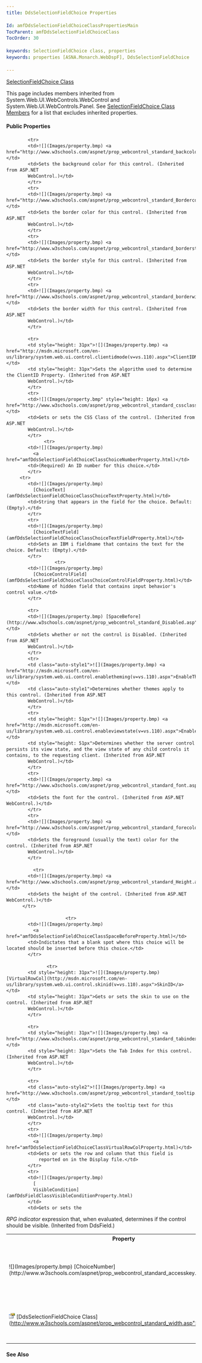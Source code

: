 ```yaml
---
title: DdsSelectionFieldChoice Properties

Id: amfDdsSelectionFieldChoiceClassPropertiesMain
TocParent: amfDdsSelectionFieldChoiceClass
TocOrder: 30

keywords: SelectionFieldChoice class, properties
keywords: properties [ASNA.Monarch.WebDspF], DdsSelectionFieldChoice

---
```


[SelectionFieldChoice Class](amfDdsSelectionFieldChoiceClass.html)

This page includes members inherited from System.Web.UI.WebControls.WebControl and System.Web.UI.WebControls.Panel. See [ SelectionFieldChoice Class Members](amfDdsSelectionFieldChoiceClassMembers.html) for a list that excludes inherited properties.

#### Public Properties
<table class="mytable" cellspacing="0" cellpadding="4" width="90%">
          <colgroup>
            <col width="30%" />
            <col width="70%" />
          </colgroup>
          <tr>
            <th>Property</th>
            <th>Description</th>
          </tr>
            <tr>
            <td style="height: 31px">![](Images/property.bmp) [ChoiceNumber](http://www.w3schools.com/aspnet/prop_webcontrol_standard_accesskey.asp">AccessKey</a></td>
            <td style="height: 31px">Gets or sets a key used to access the  control. (Inherited from ASP.NET 
			WebControl.)</td>
            </tr>

			<tr>
            <td>![](Images/property.bmp) <a href="http://www.w3schools.com/aspnet/prop_webcontrol_standard_backcolor.asp">BackColor</a></td>
            <td>Sets the background color for this control. (Inherited from ASP.NET 
			WebControl.)</td>
            </tr>
			<tr>
            <td>![](Images/property.bmp) <a href="http://www.w3schools.com/aspnet/prop_webcontrol_standard_Bordercolor.asp">BorderColor</a></td>
            <td>Sets the border color for this control. (Inherited from ASP.NET 
			WebControl.)</td>
            </tr>
			<tr>
            <td>![](Images/property.bmp) <a href="http://www.w3schools.com/aspnet/prop_webcontrol_standard_borderstyle.asp">BorderStyle</a></td>
            <td>Sets the border style for this control. (Inherited from ASP.NET 
			WebControl.)</td>
            </tr>
			<tr>
            <td>![](Images/property.bmp) <a href="http://www.w3schools.com/aspnet/prop_webcontrol_standard_borderwidth.asp">BorderWidth</a></td>
            <td>Sets the border width for this control. (Inherited from ASP.NET 
			WebControl.)</td>
            </tr>

			<tr>
            <td style="height: 31px">![](Images/property.bmp) <a href="http://msdn.microsoft.com/en-us/library/system.web.ui.control.clientidmode(v=vs.110).aspx">ClientIDMode</a></td>
            <td style="height: 31px">Sets the algorithm used to determine the ClientID Property. (Inherited from ASP.NET 
			WebControl.)</td>
            </tr>
            <tr>
            <td>![](Images/property.bmp" style="height: 16px) <a href="http://www.w3schools.com/aspnet/prop_webcontrol_standard_cssclass.asp">CssClass</a></td>
            <td>Gets or sets the CSS Class of the control. (Inherited from ASP.NET 
			WebControl.)</td>
            </tr>
		          <tr>
            <td>![](Images/property.bmp)
              <a href="amfDdsSelectionFieldChoiceClassChoiceNumberProperty.html)</td>
            <td>(Required) An ID number for this choice.</td>
            </tr>
		 <tr>
            <td>![](Images/property.bmp)
              [ChoiceText](amfDdsSelectionFieldChoiceClassChoiceTextProperty.html)</td>
            <td>String that appears in the field for the choice. Default: (Empty).</td>
            </tr>
			<tr>
            <td>![](Images/property.bmp)
              [ChoiceTextField](amfDdsSelectionFieldChoiceClassChoiceTextFieldProperty.html)</td>
            <td>Sets an IBM i fieldname that contains the text for the choice. Default: (Empty).</td>
            </tr>
					  <tr>
            <td>![](Images/property.bmp)
              [ChoiceControlField](amfDdsSelectionFieldChoiceClassChoiceControlFieldProperty.html)</td>
            <td>Name of hidden field that contains input behavior's control value.</td>
            </tr>

			<tr>
            <td>![](Images/property.bmp) [SpaceBefore](http://www.w3schools.com/aspnet/prop_webcontrol_standard_Disabled.asp">Disabled</a></td>
            <td>Sets whether or not the control is Disabled. (Inherited from ASP.NET 
			WebControl.)</td>
            </tr>
			<tr>
            <td class="auto-style1">![](Images/property.bmp) <a href="http://msdn.microsoft.com/en-us/library/system.web.ui.control.enabletheming(v=vs.110).aspx">EnableTheming</a></td>
            <td class="auto-style1">Determines whether themes apply to this control. (Inherited from ASP.NET 
			WebControl.)</td>
            </tr>
			<tr>
            <td style="height: 51px">![](Images/property.bmp) <a href="http://msdn.microsoft.com/en-us/library/system.web.ui.control.enableviewstate(v=vs.110).aspx">EnableViewState</a></td>
            <td style="height: 51px">Determines whether the server control persists its view state, and the view state of any child controls it contains, to the requesting client. (Inherited from ASP.NET 
			WebControl.)</td>
            </tr>
			<tr>
            <td>![](Images/property.bmp) <a href="http://www.w3schools.com/aspnet/prop_webcontrol_standard_font.asp">Font</a></td>
            <td>Sets the font for the control. (Inherited from ASP.NET WebControl.)</td>
            </tr>
			<tr>
            <td>![](Images/property.bmp) <a href="http://www.w3schools.com/aspnet/prop_webcontrol_standard_forecolor.asp">Forecolor</a></td>
            <td>Sets the foreground (usually the text) color for the control. (Inherited from ASP.NET 
			WebControl.)</td>
            </tr>

              <tr>
            <td>![](Images/property.bmp) <a href="http://www.w3schools.com/aspnet/prop_webcontrol_standard_Height.asp">Height</a></td>
            <td>Sets the height of the control. (Inherited from ASP.NET WebControl.)</td>
          </tr>

				          <tr>
            <td>![](Images/property.bmp)
              <a href="amfDdsSelectionFieldChoiceClassSpaceBeforeProperty.html)</td>
            <td>Indictates that a blank spot where this choice will be located should be inserted before this choice.</td>
            </tr>

                   <tr>
            <td style="height: 31px">![](Images/property.bmp) [VirtualRowCol](http://msdn.microsoft.com/en-us/library/system.web.ui.control.skinid(v=vs.110).aspx">SkinID</a></td>
            <td style="height: 31px">Gets or sets the skin to use on the control. (Inherited from ASP.NET 
			WebControl.)</td>
            </tr>

			<tr>
            <td style="height: 31px">![](Images/property.bmp) <a href="http://www.w3schools.com/aspnet/prop_webcontrol_standard_tabindex.asp">TabIndex</a></td>
            <td style="height: 31px">Sets the Tab Index for this control. (Inherited from ASP.NET 
			WebControl.)</td>
            </tr>

            <tr>
            <td class="auto-style2">![](Images/property.bmp) <a href="http://www.w3schools.com/aspnet/prop_webcontrol_standard_tooltip.asp">Tooltip</a></td>
            <td class="auto-style2">Sets the tooltip text for this control. (Inherited from ASP.NET 
			WebControl.)</td>
            </tr>
			<tr>
            <td>![](Images/property.bmp)
              <a href="amfDdsSelectionFieldChoiceClassVirtualRowColProperty.html)</td>
            <td>Gets or sets the row and column that this field is
				reported on in the Display file.</td>
            </tr>
			<tr>
            <td>![](Images/property.bmp)
              [
              VisibleCondition](amfDdsFieldClassVisibleConditionProperty.html)
            </td>
            <td>Gets or sets the 
 *RPG indicator*  expression that, when
            evaluated, determines if the control should be visible. (Inherited
            from DdsField.)</td>
          </tr>
            <tr>
            <td>![](Images/property.bmp) [DdsSelectionFieldChoice Class](http://www.w3schools.com/aspnet/prop_webcontrol_standard_width.asp">Width</a></td>
            <td>Sets the width of the control. (Inherited from ASP.NET WebControl.)</td>
          </tr>

</table>

#### See Also
<dl>
        <dd><a href="amfDdsSelectionFieldChoiceClass.html)</dd>
        <dd>[DdsSelectionFieldChoice Members](amfDdsSelectionFieldChoiceClassMembers.html)</dd>
        <dd>[ASNA.Monarch.WebDspF Namespace](amfWebDspFNamespace.html)</dd>
</dl>

